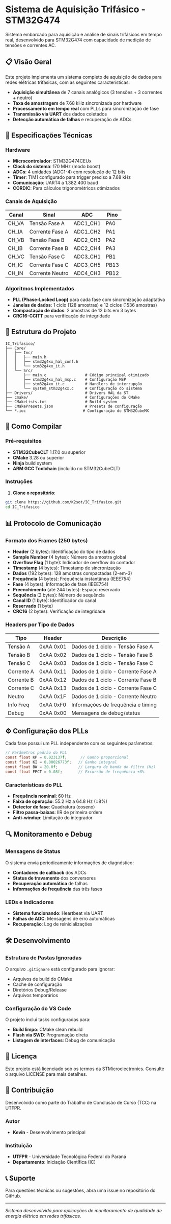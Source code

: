 # Sistema de Aquisição Trifásico - STM32G474

Sistema embarcado para aquisição e análise de sinais trifásicos em tempo real, desenvolvido para STM32G474 com capacidade de medição de tensões e correntes AC.

## 📋 Visão Geral

Este projeto implementa um sistema completo de aquisição de dados para redes elétricas trifásicas, com as seguintes características:

- **Aquisição simultânea** de 7 canais analógicos (3 tensões + 3 correntes + neutro)
- **Taxa de amostragem** de 7.68 kHz sincronizada por hardware
- **Processamento em tempo real** com PLLs para sincronização de fase
- **Transmissão via UART** dos dados coletados
- **Detecção automática de falhas** e recuperação de ADCs

## 🔧 Especificações Técnicas

### Hardware
- **Microcontrolador**: STM32G474CEUx
- **Clock do sistema**: 170 MHz (modo boost)
- **ADCs**: 4 unidades (ADC1-4) com resolução de 12 bits
- **Timer**: TIM1 configurado para trigger preciso a 7.68 kHz
- **Comunicação**: UART4 a 1.382.400 baud
- **CORDIC**: Para cálculos trigonométricos otimizados

### Canais de Aquisição
| Canal | Sinal | ADC | Pino |
|-------|-------|-----|------|
| CH_VA | Tensão Fase A | ADC1_CH1 | PA0 |
| CH_IA | Corrente Fase A | ADC1_CH2 | PA1 |
| CH_VB | Tensão Fase B | ADC2_CH3 | PA2 |
| CH_IB | Corrente Fase B | ADC2_CH4 | PA3 |
| CH_VC | Tensão Fase C | ADC3_CH1 | PB1 |
| CH_IC | Corrente Fase C | ADC3_CH5 | PB13 |
| CH_IN | Corrente Neutro | ADC4_CH3 | PB12 |

### Algoritmos Implementados
- **PLL (Phase-Locked Loop)** para cada fase com sincronização adaptativa
- **Janelas de dados**: 1 ciclo (128 amostras) e 12 ciclos (1536 amostras)
- **Compactação de dados**: 2 amostras de 12 bits em 3 bytes
- **CRC16-CCITT** para verificação de integridade

## 📂 Estrutura do Projeto

```
IC_Trifasico/
├── Core/
│   ├── Inc/
│   │   ├── main.h
│   │   ├── stm32g4xx_hal_conf.h
│   │   └── stm32g4xx_it.h
│   └── Src/
│       ├── main.c                 # Código principal otimizado
│       ├── stm32g4xx_hal_msp.c    # Configuração MSP
│       ├── stm32g4xx_it.c         # Handlers de interrupção
│       └── system_stm32g4xx.c     # Configuração do sistema
├── Drivers/                       # Drivers HAL da ST
├── cmake/                         # Configurações do CMake
├── CMakeLists.txt                 # Build system
├── CMakePresets.json              # Presets de configuração
└── *.ioc                         # Configuração do STM32CubeMX
```

## 🚀 Como Compilar

### Pré-requisitos
- **STM32CubeCLT** 1.17.0 ou superior
- **CMake** 3.28 ou superior
- **Ninja** build system
- **ARM GCC Toolchain** (incluído no STM32CubeCLT)

### Instruções

1. **Clone o repositório**:
```bash
git clone https://github.com/K2sot/IC_Trifasico.git
cd IC_Trifasico
```

## 📊 Protocolo de Comunicação

### Formato dos Frames (250 bytes)
- **Header** (2 bytes): Identificação do tipo de dados
- **Sample Number** (4 bytes): Número da amostra global
- **Overflow Flag** (1 byte): Indicador de overflow do contador
- **Timestamp** (4 bytes): Timestamp de sincronização
- **Dados** (192 bytes): 128 amostras compactadas (2-em-3)
- **Frequência** (4 bytes): Frequência instantânea (IEEE754)
- **Fase** (4 bytes): Informação de fase (IEEE754)
- **Preenchimento** (até 244 bytes): Espaço reservado
- **Sequência** (2 bytes): Número de sequência
- **Canal ID** (1 byte): Identificador do canal
- **Reservado** (1 byte)
- **CRC16** (2 bytes): Verificação de integridade

### Headers por Tipo de Dados
| Tipo | Header | Descrição |
|------|--------|-----------|
| Tensão A | 0xAA 0x01 | Dados de 1 ciclo - Tensão Fase A |
| Tensão B | 0xAA 0x02 | Dados de 1 ciclo - Tensão Fase B |
| Tensão C | 0xAA 0x03 | Dados de 1 ciclo - Tensão Fase C |
| Corrente A | 0xAA 0x11 | Dados de 1 ciclo - Corrente Fase A |
| Corrente B | 0xAA 0x12 | Dados de 1 ciclo - Corrente Fase B |
| Corrente C | 0xAA 0x13 | Dados de 1 ciclo - Corrente Fase C |
| Neutro | 0xAA 0x1F | Dados de 1 ciclo - Corrente Neutro |
| Info Freq | 0xAA 0xF0 | Informações de frequência e timing |
| Debug | 0xAA 0x00 | Mensagens de debug/status |

## ⚙️ Configuração dos PLLs

Cada fase possui um PLL independente com os seguintes parâmetros:

```c
// Parâmetros padrão do PLL
const float KP = 0.023137f;      // Ganho proporcional
const float KI = 0.00026773f;   // Ganho integral  
const float BW = 20.0f;         // Largura de banda do filtro (Hz)
const float FPCT = 0.08f;       // Excursão de frequência ±8%
```

### Características do PLL
- **Frequência nominal**: 60 Hz
- **Faixa de operação**: 55.2 Hz a 64.8 Hz (±8%)
- **Detector de fase**: Quadratura (coseno)
- **Filtro passa-baixas**: IIR de primeira ordem
- **Anti-windup**: Limitação do integrador

## 🔍 Monitoramento e Debug

### Mensagens de Status
O sistema envia periodicamente informações de diagnóstico:
- **Contadores de callback** dos ADCs
- **Status de travamento** dos conversores
- **Recuperação automática** de falhas
- **Informações de frequência** das três fases

### LEDs e Indicadores
- **Sistema funcionando**: Heartbeat via UART
- **Falhas de ADC**: Mensagens de erro automáticas
- **Recuperação**: Log de reinicializações

## 🛠️ Desenvolvimento

### Estrutura de Pastas Ignoradas
O arquivo `.gitignore` está configurado para ignorar:
- Arquivos de build do CMake
- Cache de configuração
- Diretórios Debug/Release
- Arquivos temporários

### Configuração do VS Code
O projeto inclui tasks configuradas para:
- **Build limpo**: CMake clean rebuild
- **Flash via SWD**: Programação direta
- **Listagem de interfaces**: Debug de comunicação

## 📝 Licença

Este projeto está licenciado sob os termos da STMicroelectronics. Consulte o arquivo LICENSE para mais detalhes.

## 👥 Contribuição

Desenvolvido como parte do Trabalho de Conclusão de Curso (TCC) na UTFPR.

### Autor
- **Kevin** - Desenvolvimento principal

### Instituição
- **UTFPR** - Universidade Tecnológica Federal do Paraná
- **Departamento**: Iniciação Científica (IC)

## 📞 Suporte

Para questões técnicas ou sugestões, abra uma issue no repositório do GitHub.

---
*Sistema desenvolvido para aplicações de monitoramento de qualidade de energia elétrica em redes trifásicas.*
